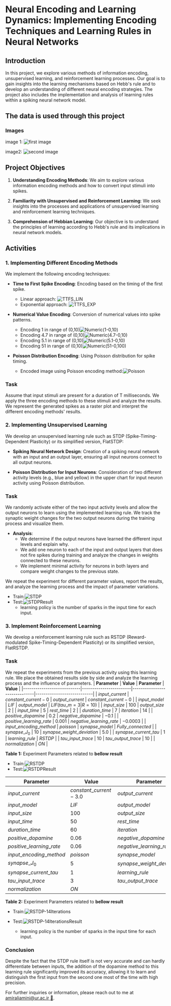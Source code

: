 # Neural Encoding and Learning Dynamics: Implementing Encoding Techniques and Learning Rules in Neural Networks

## Introduction

In this project, we explore various methods of information encoding, unsupervised learning, and reinforcement learning processes. Our goal is to gain insights into the learning mechanisms based on Hebb's rule and to develop an understanding of different neural encoding strategies. The project also includes the implementation and analysis of learning rules within a spiking neural network model.

## The data is used through this project

### Images

image 1:
![first image](./images/1.jpeg)

image2:
![second image](./images/2.jpeg)

## Project Objectives

1. **Understanding Encoding Methods**: We aim to explore various information encoding methods and how to convert input stimuli into spikes.

2. **Familiarity with Unsupervised and Reinforcement Learning**: We seek insights into the processes and applications of unsupervised learning and reinforcement learning techniques.

3. **Comprehension of Hebbian Learning**: Our objective is to understand the principles of learning according to Hebb's rule and its implications in neural network models.

## Activities

### 1. Implementing Different Encoding Methods

We implement the following encoding techniques:

- **Time to First Spike Encoding**: Encoding based on the timing of the first spike.
  - Linear approach: ![TTFS_LIN](./someResults/TTFS_LIN.png)
  - Exponential approach: ![TTFS_EXP](./someResults/TTFS_EXP.png)

- **Numerical Value Encoding**: Conversion of numerical values into spike patterns.
  - Encoding 1 in range of (0,10)![Numeric(1-0,10)](./someResults/Numeric(1-0,10).png)
  - Encoding 4.7 in range of (0,10)![Numeric(4.7-0,10)](./someResults/Numeric(4.7-0,10).png)
  - Encoding 5.1 in range of (0,10)![Numeric(5.1-0,10)](./someResults/Numeric(5.1-0,10).png)
  - Encoding 51 in range of (0,10)![Numeric(51-0,100)](./someResults/Numeric(51-0,100).png)

- **Poisson Distribution Encoding**: Using Poisson distribution for spike timing.
  - Encoded image using Poisson encoding method:![Poisson](./someResults/Poisson.png)

### Task

Assume that input stimuli are present for a duration of T milliseconds. We apply the three encoding methods to these stimuli and analyze the results. We represent the generated spikes as a raster plot and interpret the different encoding methods' results.

### 2. Implementing Unsupervised Learning

We develop an unsupervised learning rule such as STDP (Spike-Timing-Dependent Plasticity) or its simplified version, FlatSTDP:

- **Spiking Neural Network Design**: Creation of a spiking neural network with an input and an output layer, ensuring all input neurons connect to all output neurons.

- **Poisson Distribution for Input Neurons**: Consideration of two different activity levels (e.g., blue and yellow) in the upper chart for input neuron activity using Poisson distribution.

### Task

We randomly activate either of the two input activity levels and allow the output neurons to learn using the implemented learning rule. We track the synaptic weight changes for the two output neurons during the training process and visualize them.

- **Analysis**:
  - We determine if the output neurons have learned the different input levels and explain why.
  - We add one neuron to each of the input and output layers that does not fire spikes during training and analyze the changes in weights connected to these neurons.
  - We implement minimal activity for neurons in both layers and compare weight changes to the previous state.

We repeat the experiment for different parameter values, report the results, and analyze the learning process and the impact of parameter variations.

- Train:![STDP](./someResults/STDP.png)
- Test:![STDPResult](./someResults/STDPResult.png)
  - learning policy is the number of sparks in the input time for each input.

### 3. Implement Reinforcement Learning

We develop a reinforcement learning rule such as RSTDP (Reward-modulated Spike-Timing-Dependent Plasticity) or its simplified version, FlatRSTDP.

### Task

We repeat the experiments from the previous activity using this learning rule. We place the obtained results side by side and analyze the learning process and the influence of parameters.
| **Parameter**              | **Value**              | **Parameter**                | **Value**                  |
|----------------------------|------------------------|------------------------------|----------------------------|
| $input\_current$           | $constant\_current-0$  | $output\_current$            | $constant\_current-0$      |
| $input\_model$             | $LIF$                  | $output\_model$              | $LIF(tau\_m=3|R=10)$       |
| $input\_size$              | $100$                  | $output\_size$               | $2$                        |
| $input\_time$              | $5$                    | $rest\_time$                 | $2$                        |
| $duration\_time$           | $7$                    | $iteration$                  | $14$                       |
| $positive\_dopamine$       | $0.2$                  | $negative\_dopamine$         | $-0.1$                     |
| $positive\_learning\_rate$ | $0.001$                | $negative\_learning\_rate$   | $-0.0003$                  |
| $input\_encoding\_method$  | $poisson$              | $synapse\_model$             | $Fully\_connected$         |
| $synapse\_J_0$             | $10$                   | $synapse\_weight\_deviation$ | $5.0$                      |
| $synapse\_current\_tau$    | $1$                    | $learning\_rule$             | $RSTDP$                    |
| $tau\_input\_trace$        | $10$                   | $tau\_output\_trace$         | $10$                       |
| $normalization$            | $ON$                   |

**Table 1:** Experiment Parameters related to **bellow result**

- Train:![RSTDP](./someResults/RSTDP.png)
- Test:![RSTDPResult](./someResults/RSTDPResult.png)

| **Parameter**              | **Value**              | **Parameter**                | **Value**                  |
|----------------------------|------------------------|------------------------------|----------------------------|
| $input\_current$           | $constant\_current-3.0$| $output\_current$            | $constant\_current-1.0$    |
| $input\_model$             | $LIF$                  | $output\_model$              | $LIF(tau\_m=3|R=10)$       |
| $input\_size$              | $100$                  | $output\_size$               | $2$                        |
| $input\_time$              | $50$                   | $rest\_time$                 | $10$                       |
| $duration\_time$           | $60$                   | $iteration$                  | $1000$                     |
| $positive\_dopamine$       | $0.06$                 | $negative\_dopamine$         | $-0.06$                    |
| $positive\_learning\_rate$ | $0.06$                 | $negative\_learning\_rate$   | $-0.1$                     |
| $input\_encoding\_method$  | $poisson$              | $synapse\_model$             | $Fully\_connected$         |
| $synapse\_J_0$             | $5$                    | $synapse\_weight\_deviation$ | $2.5$                      |
| $synapse\_current\_tau$    | $1$                    | $learning\_rule$             | $RSTDP$                    |
| $tau\_input\_trace$        | $3$                    | $tau\_output\_trace$         | $2$                        |
| $normalization$            | $ON$                   |                              |                            |

**Table 2:** Experiment Parameters related to **bellow result**

- Train:![RSTDP-14Iterations](./someResults/RSTDP-14Iterations.png)
- Test:![RSTDP-14IterationsResult](./someResults/RSTDP-14IterationsResult.png)
  
  - learning policy is the number of sparks in the input time for each input.

### Conclusion

Despite the fact that the STDP rule itself is not very accurate and can hardly differentiate between inputs, the addition of the dopamine method to this learning rule significantly improved its accuracy, allowing it to learn and distinguish the first input from the second one most of the time with high precision.

For further inquiries or information, please reach out to me at [amiraliamini@ur.ac.ir 📨](mailto:amiraliamini@ur.ac.ir).
